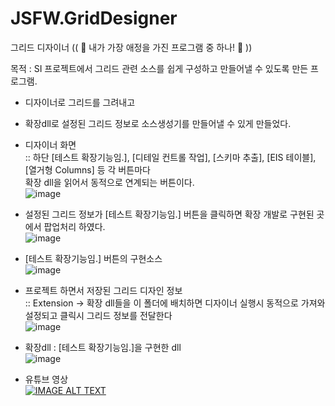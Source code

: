 # JSFW.GridDesigner
그리드 디자이너 (( 💙 내가 가장 애정을 가진 프로그램 중 하나! 💙 ))

목적 : SI 프로젝트에서 그리드 관련 소스를 쉽게 구성하고 만들어낼 수 있도록 만든 프로그램.<br />
  - 디자이너로 그리드를 그려내고<br />
  - 확장dll로 설정된 그리드 정보로 소스생성기를 만들어낼 수 있게 만들었다. <br />
  
- 디자이너 화면<br />
 :: 하단 [테스트 확장기능임.], [디테일 컨트롤 작업], [스키마 추출], [EIS 테이블], [열거형 Columns] 등 각 버튼마다<br />
  확장 dll을 읽어서 동적으로 연계되는 버튼이다.<br />
![image](https://user-images.githubusercontent.com/116536524/198008999-bdf1cfbe-5d90-49ae-a5b7-8f7c1ecba140.png)

- 설정된 그리드 정보가 [테스트 확장기능임.] 버튼을 클릭하면 확장 개발로 구현된 곳에서 팝업처리 하였다.<br />
![image](https://user-images.githubusercontent.com/116536524/198009179-8b4530c2-62ce-4dd0-8a5d-a6d8229b3d8f.png)

- [테스트 확장기능임.] 버튼의 구현소스<br />
![image](https://user-images.githubusercontent.com/116536524/198009787-8445ba4e-84c5-43cd-bdc1-e8a57fa649cd.png)

- 프로젝트 하면서 저장된 그리드 디자인 정보<br />
  :: Extension -> 확장 dll들을 이 폴더에 배치하면 디자이너 실행시 동적으로 가져와 설정되고 클릭시 그리드 정보를 전달한다 <br />
![image](https://user-images.githubusercontent.com/116536524/198010216-d064e851-29b6-4447-a40c-6bd9da67a3a5.png)

- 확장dll : [테스트 확장기능임.]을 구현한 dll<br />
![image](https://user-images.githubusercontent.com/116536524/198010651-2d80ded1-c39d-436f-9604-6fd9e5892bdd.png)

- 유튜브 영상<br />
[![IMAGE ALT TEXT](http://img.youtube.com/vi/yWpb4AxaVGE/0.jpg)](https://youtu.be/yWpb4AxaVGE?t=0s)

